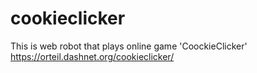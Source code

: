 # cookieclicker

This is web robot that plays online game 'CoockieClicker'
https://orteil.dashnet.org/cookieclicker/